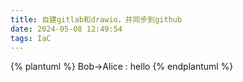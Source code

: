 ```yaml
---
title: 自建gitlab和drawio，并同步到github
date: 2024-05-08 12:49:54
tags: IaC
---
```


{% plantuml %}
    Bob->Alice : hello
{% endplantuml %}